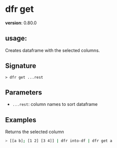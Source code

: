 # dfr get

**version**: 0.80.0

## **usage**:

Creates dataframe with the selected columns.

## Signature

`> dfr get ...rest`

## Parameters

- `...rest`: column names to sort dataframe

## Examples

Returns the selected column

```bash
> [[a b]; [1 2] [3 4]] | dfr into-df | dfr get a
```
